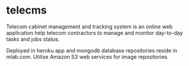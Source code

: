 # telecms
Telecom cabinet management and tracking system is an online web application help telecom contractors to manage and monitor day-to-day tasks and jobs status. 

Deployed in heroku app and mongodb database repositories reside in mlab.com. Utilise Amazon S3 web services for image repositories.
